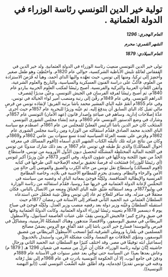 <h1 dir="rtl">تولية خير الدين التونسي رئاسة الوزراء في الدولة العثمانية .</h1>

<h5 dir="rtl">العام الهجري:  1296

الشهر القمري: محرم

العام الميلادي: 1879</h5>

<p dir="rtl">تولى خير الدين التونسي منصِبَ رئاسة الوزراء في الدولةِ العثمانيةِ. ولد خير الدين في القفقاس لعائلةِ تليش الأباظية الشركسية، حوالي عام 1820م. واختُطِفَ وهو طفل صغير وأُحضِرَ إلى تركيا، ومنها إلى تونس، حيث تعهَّده واليها الداي أحمد، وهيأ له فُرَصَ الاستزادة من العلوم، فأكَبَّ على دراسة الفنون العسكرية والسياسية، والتاريخ والعلوم الشرعية، وأتقن اللغاتِ العربيةَ والتركية والفرنسية. أصبح رئيسًا لمكتب العلوم الحربية بباردو عام 1840م، ثم أصبح رئيسًا لفرقة الفرسان في الجيش التونسي. وعيِّن مديرًا لِمَصرف الدراهم التونسي. وفي عام 1849م رقِّيَ إلى رتبة ومنصب أمير لواء الخيالة في تونس، وفي عام 1855م أنعَمَ عليه الباي المشير محمد باشا برتبة الفريق؛ لإنقاذه تونس من قرضٍ مالي ثقيل كاد الباي السابق أن يندفِعَ إليه. ثم عيَّنه وزيرًا للبحرية عام 1857‏م حيث أجرى عدَّةَ إصلاحات إدارية. وساهم في صياغةِ وإصدار قانون (عهد الأمان) التونسي عام 1857م. وشارك في وضع الدستور التونسي عام 1860‏م. وعند إنشاءِ مجلس الشورى التونسي المنتَخَب كان خير الدين باشا الرئيس الفعليَّ للمجلس من عام 1861‏م. اصطدم مع سياسة الباي الجديد محمد الصادق فقَدَّم استقالتَه من الوزارة ومِن رئاسة مجلس الشورى عام 1862م وفَرَض على نفسه العزلةَ السياسية لمدة تسع سنوات بين عامي 1862م و1869م. وكان من نتائج عزلته تلك تأليفُه الكتاب الشهير الذي أسماه ((أقوم المسالك في معرفة أحوال الممالك)) والذي تمَّ طبعُه في تونس عام 1867 ‏م. بعد ذلك شارك مندوبًا عن تونس في اللجنة المالية المختلطة المشكَّلة لتحصيل ديون الدُّول الأوروبية من تونس، فاستطاع الحدَّ من نفوذ اللجنة وتدخُّلِها في شؤون الدولة. ‏وفي أكتوبر 1873م عيِّنَ وزيرًا أكبر لتونس (أي رئيسًا للوزراء) فسَنَحَت له فرصةُ تحقيق برامجه الإصلاحية التي طرحَها في كتابه (أقوم المسالك) واستطاع نقل تونس من حالة الكرب والضيق والفوضى إلى حالةٍ مِن الأمنِ والرخاء والنظام. وتصدى بحزمٍ للمطامع الأجنبية في بلادِه، وخاصة المطامح الفرنسية والإيطالية المتنافسة. ولكِنَّه فوجئ بمعاتبة الباي له وغضبه من سياسته في التحمُّسِ لإعانة الدولة العثمانية في حَربِها ضِدَّ روسيا، فقَدَّم استقالته من رئاسة الوزارة في يوليو1877م. ‏وبعد استقالته ضَيَّق عليه الباي الخناقَ ومنعه من الاتصال بالناس، فكان معتقلًا في منزله. وقد سافر للعلاجِ ثم عاد إلى تونس وظَلَّ شِبهَ مُعتَقَل حتى استدعاه السلطانُ العثماني عبد الحميد الثاني فسافر إلى الأستانة في رمضان 1877م حيث استقبله السلطانُ وعَيَّنه وزير دولة بعد رفضِه منصب وزير العدل. ولكِنَّه فوجئ في صباح يوم 4 ‏ديسمبر 1878م بتعيينه رئيسًا لوزراء الدولة العثمانية. وكانت الدولةُ العثمانية وقتَها في ضيقٍ وحَرَجٍ كبير؛ فالجيش الروسي يقِفُ على عتبات العاصمة استانبول، والأسطول البريطاني في مضيق البوسفور، والاقتصادُ متدهور، وهناك المشكلةُ الأرمينية، ومشاكِلُ في قبرص والبوسنة! فسارع خير الدين باشا إلى عقد اتِّفاقٍ مع الروسِ يضمَنُ مصالح المسلمين في بلغاريا وروملي الشرقية،كما انسحب الأسطولُ البريطاني مِن مَضيقِ البوسفور، وسَوَّى الخلافات مع النمسا، وحُلَّت مشكلة الأرمن، واستبدل بالخديويِّ إسماعيل ابنَه توفيقًا في مصر. وقد اختلف كثيرًا مع السلطان عبد الحميد الثاني ورجالِ حاشيته إبَّانَ توليه رئاسة الوزراء، فكان أن عُزِلَ مِن منصبه في شعبان 1296 ‏هـ ( 1879 ‏م) وعاش بعدها بعيدًا عن السياسة حتى توفِّي بعد عشر سنوات في الأستانة عام 1889‏م ودفِنَ في جامع أيوب، إلا أن الحكومة التونسية بادرت في عام 1968‏م إلى نقل رُفاته ودفنه في تونس تقديرًا لخِدماتِه، وقد أطلق عليه الشَّعبُ التونسي لقب ((أبو النهضة التونسية)).</p></br>
